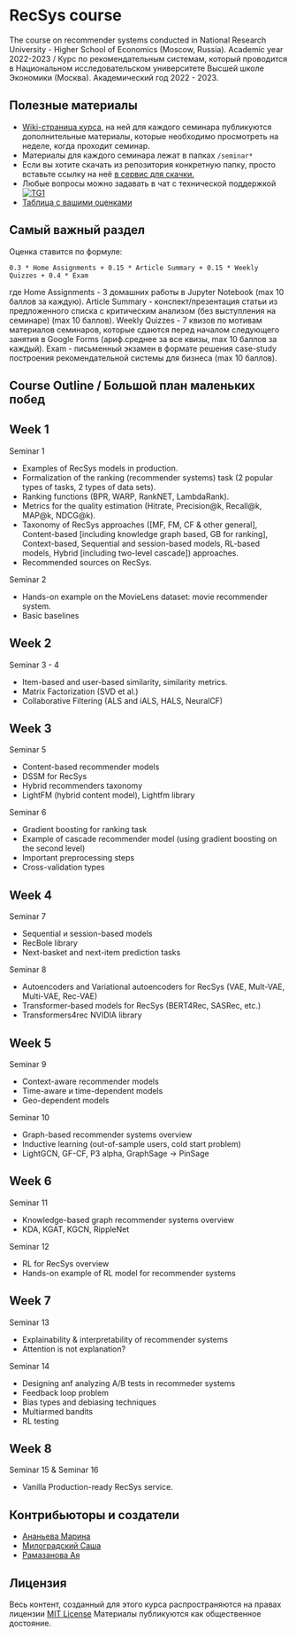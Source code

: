 # RecSys course
The course on recommender systems conducted in National Research University - Higher School of Economics (Moscow, Russia). Academic year 2022-2023 /
Курс по рекомендательным системам, который проводится в Национальном исследовательском университете Высшей школе Экономики (Москва). Академический год 2022 - 2023. 


## Полезные материалы

- [Wiki-страница курса,](http://wiki.cs.hse.ru/RecSys_2022_2023) на ней для каждого семинара публикуются дополнительные материалы, которые необходимо просмотреть на неделе, когда проходит семинар. 
- Материалы для каждого семинара лежат в папках `/seminar*`
- Если вы хотите скачать из репозитория конкретную папку, просто вставьте ссылку на неё [в сервис для скачки.](https://minhaskamal.github.io/DownGit/#/home)
- Любые вопросы можно задавать в чат с технической поддержкой[![TG1](https://img.shields.io/badge/Telegram-chat-blue)](https://t.me/+51dCYfNAXlZiMjYy)
-  [Таблица с вашими оценками](https://docs.google.com/spreadsheets/d/1RvuhuC1euQw0rSNANKWvG7wWSjiAiuWd/edit?usp=sharing&ouid=104963596150558587903&rtpof=true&sd=true)

## Самый важный раздел

Оценка ставится по формуле:

```
0.3 * Home Assignments + 0.15 * Article Summary + 0.15 * Weekly Quizzes + 0.4 * Exam
```
где
Home Assignments - 3 домашних работы в Jupyter Notebook (max 10 баллов за каждую). 
Article Summary - конспект/презентация статьи из предложенного списка с критическим анализом (без выступления на семинаре) (max 10 баллов). 
Weekly Quizzes - 7 квизов по мотивам материалов семинаров, которые сдаются перед началом следующего занятия в Google Forms (ариф.среднее за все квизы, max 10 баллов за каждый). 
Exam - письменный экзамен в формате решения case-study построения рекомендательной системы для бизнеса (max 10 баллов). 


## Course Outline / Большой план маленьких побед

Week 1
-----

Seminar 1
- Examples of RecSys models in production.
- Formalization of the ranking (recommender systems) task (2 popular types of tasks, 2 types of data sets). 
- Ranking functions (BPR, WARP, RankNET, LambdaRank).
- Metrics for the quality estimation (Hitrate, Precision@k, Recall@k, MAP@k, NDCG@k).
- Taxonomy of RecSys approaches ([MF, FM, CF & other general], Content-based [including knowledge graph based, GB for ranking], Context-based, Sequential and session-based models, RL-based models, Hybrid [including two-level cascade]) approaches.
- Recommended sources on RecSys.

Seminar 2
- Hands-on example on the MovieLens dataset: movie recommender system. 
- Basic baselines

Week 2
-----
Seminar 3 - 4
- Item-based and user-based similarity, similarity metrics. 
- Matrix Factorization (SVD et al.)
- Collaborative Filtering (ALS and iALS, HALS, NeuralCF) 

Week 3
-----
Seminar 5
- Content-based recommender models
- DSSM for RecSys
- Hybrid recommenders taxonomy
- LightFM (hybrid content model), Lightfm library

Seminar 6
- Gradient boosting for ranking task
- Example of cascade recommender model (using gradient boosting on the second level)
- Important preprocessing steps
- Cross-validation types

Week 4
------
Seminar 7
- Sequential и session-based models
- RecBole library
- Next-basket and next-item prediction tasks

Seminar 8
- Autoencoders and Variational autoencoders for RecSys (VAE, Mult-VAE, Multi-VAE, Rec-VAE)
- Transformer-based models for RecSys (BERT4Rec, SASRec, etc.)
- Transformers4rec NVIDIA library

Week 5
--------
Seminar 9
- Context-aware recommender models
- Time-aware и time-dependent models
- Geo-dependent models

Seminar 10
- Graph-based recommender systems overview
- Inductive learning (out-of-sample users, cold start problem)
- LightGCN, GF-CF, P3 alpha, GraphSage -> PinSage

Week 6
-----
Seminar 11
- Knowledge-based graph recommender systems overview
- KDA, KGAT, KGCN, RippleNet

Seminar 12
- RL for RecSys overview
- Hands-on example of RL model for recommender systems

Week 7
-----
Seminar 13
- Explainability & interpretability of recommender systems
- Attention is not explanation? 

Seminar 14
- Designing anf analyzing A/B tests in recommeder systems
- Feedback loop problem
- Bias types and debiasing techniques
- Multiarmed bandits
- RL testing 

Week 8
-----
Seminar 15 & Seminar 16
- Vanilla Production-ready RecSys service.


## Контрибьюторы и создатели

* [Ананьева Марина](https://github.com/anamarina)
* [Милоградский Саша](https://github.com/Nemexur)
* [Рамазанова Ая](https://github.com/AyaRamazanova)


## Лицензия

Весь контент, созданный для этого курса распространяются на правах лицензии [MIT License](https://github.com/hse-econ-data-science/dap_2020_fall/blob/master/LICENSE) Материалы публикуются как общественное достояние.
